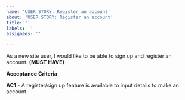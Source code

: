 ```yaml
---
name: 'USER STORY: Register an account'
about: 'USER STORY: Register an account'
title: ''
labels: ''
assignees: ''

---
```


As a new site user, I would like to be able to sign up and register an account. **(MUST HAVE)**

**Acceptance Criteria**

**AC1** - A register/sign up feature is available to input details to make an account.
